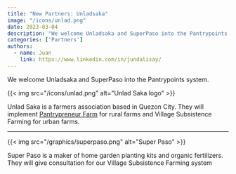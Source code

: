 ```yaml
---
title: "New Partners: Unladsaka"
image: "/icons/unlad.png"
date: 2023-03-04
description: "We welcome Unladsaka and SuperPaso into the Pantrypoints system"
categories: ['Partners']
authors:
  - name: Juan
    link: https://www.linkedin.com/in/jundalisay/
---
```



We welcome Unladsaka and SuperPaso into the Pantrypoints system.

{{< img src="/icons/unlad.png" alt="Unlad Saka logo"  >}}

Unlad Saka is a farmers association based in Quezon City. They will implement [Pantrypreneur Farm](/farm) for rural farms and Village Subsistence Farming for urban farms.   

---

{{< img src="/graphics/superpaso.png" alt="Super Paso"  >}}


Super Paso is a maker of home garden planting kits and organic fertilizers. They will give consultation for our Village Subsistence Farming system